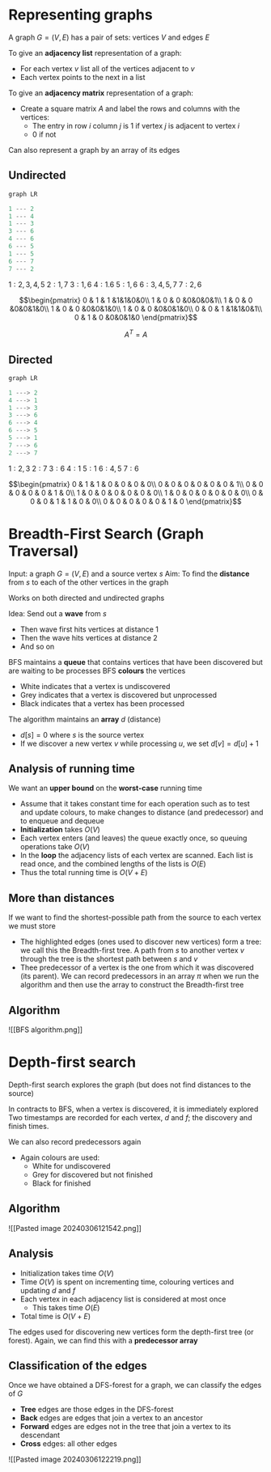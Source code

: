 # Representing graphs
A graph $G=\left( V,E \right)$ has a pair of sets: vertices $V$ and edges $E$

To give an **adjacency list** representation of a graph:
- For each vertex $v$ list all of the vertices adjacent to $v$
- Each vertex points to the next in a list

To give an **adjacency matrix** representation of a graph:
- Create a square matrix $A$ and label the rows and columns with the vertices:
	- The entry in row $i$ column $j$ is $1$ if vertex $j$ is adjacent to vertex $i$
	- $0$ if not

Can also represent a graph by an array of its edges

## Undirected

```mermaid.js
graph LR

1 --- 2
1 --- 4
1 --- 3
3 --- 6
4 --- 6
6 --- 5
1 --- 5
6 --- 7
7 --- 2
```


$1: 2,3,4,5$
$2:1,7$
$3:1,6$
$4:1.6$
$5:1,6$
$6:3,4,5,7$
$7:2,6$

$$\begin{pmatrix}  
0 & 1 & 1 &1&1&0&0\\ 
1 & 0 & 0 &0&0&0&1\\
1 & 0 & 0 &0&0&1&0\\
1 & 0 & 0 &0&0&1&0\\
1 & 0 & 0 &0&0&1&0\\
0 & 0 & 1 &1&1&0&1\\
0 & 1 & 0 &0&0&1&0
\end{pmatrix}$$

$$A^T = A$$

## Directed

```mermaid.js
graph LR

1 ---> 2
4 ---> 1
1 ---> 3
3 ---> 6
6 ---> 4
6 ---> 5
5 ---> 1
7 ---> 6
2 ---> 7
```

$1: 2,3$
$2:7$
$3:6$
$4:1$
$5:1$
$6:4,5$
$7:6$

$$\begin{pmatrix}  
0 & 1 & 1 & 0 & 0 & 0 & 0\\ 
0 & 0 & 0 & 0 & 0 & 0 & 1\\
0 & 0 & 0 & 0 & 0 & 1 & 0\\
1 & 0 & 0 & 0 & 0 & 0 & 0\\
1 & 0 & 0 & 0 & 0 & 0 & 0\\
0 & 0 & 0 & 1 & 1 & 0 & 0\\
0 & 0 & 0 & 0 & 0 & 1 & 0
\end{pmatrix}$$

# Breadth-First Search (Graph Traversal)
Input: a graph $G=\left(V,E\right)$ and a source vertex $s$
Aim: To find the **distance** from $s$ to each of the other vertices in the graph

Works on both directed and undirected graphs

Idea: Send out a **wave** from $s$
- Then wave first hits vertices at distance $1$
- Then the wave hits vertices at distance $2$
- And so on

BFS maintains a **queue** that contains vertices that have been discovered but are waiting to be processes
BFS **colours** the vertices
- White indicates that a vertex is undiscovered
- Grey indicates that a vertex is discovered but unprocessed
- Black indicates that a vertex has been processed

The algorithm maintains an **array** $d$ (distance)
- $d[s] = 0$ where $s$ is the source vertex
- If we discover a new vertex $v$ while processing $u$, we set $d[v]=d[u]+1$

## Analysis of running time
We want an **upper bound** on the **worst-case** running time
- Assume that it takes constant time for each operation such as to test and update colours, to make changes to distance (and predecessor) and to enqueue and dequeue
- **Initialization** takes $O(V)$
- Each vertex enters (and leaves) the queue exactly once, so queuing operations take $O(V)$
- In the **loop** the adjacency lists of each vertex are scanned. Each list is read once, and the combined lengths of the lists is $O(E)$
- Thus the total running time is $O(V+E)$

## More than distances 
If we want to find the shortest-possible path from the source to each vertex we must store

- The highlighted edges (ones used to discover new vertices) form a tree: we call this the Breadth-first tree. A path from $s$ to another vertex $v$ through the tree is the shortest path between $s$ and $v$
- Thee predecessor of a vertex is the one from which it was discovered (its parent). We can record predecessors in an array $\pi$ when we run the algorithm and then use the array to construct the Breadth-first tree

## Algorithm

![[BFS algorithm.png]]

# Depth-first search
Depth-first search explores the graph (but does not find distances to the source)

In contracts to BFS, when a vertex is discovered, it is immediately explored
Two timestamps are recorded for each vertex, $d$ and $f$; the discovery and finish times. 

We can also record predecessors again
- Again colours are used:
	- White for undiscovered
	- Grey for discovered but not finished
	- Black for finished

## Algorithm
![[Pasted image 20240306121542.png]]
## Analysis
- Initialization takes time $O(V)$
- Time $O(V)$ is spent on incrementing time, colouring vertices and updating $d$ and $f$
- Each vertex in each adjacency list is considered at most once
	- This takes time $O(E)$
- Total time is $O(V+E)$

The edges used for discovering new vertices form the depth-first tree (or forest). Again, we can find this with a **predecessor array**

## Classification of the edges
Once we have obtained a DFS-forest for a graph, we can classify the edges of $G$

- **Tree** edges are those edges in the DFS-forest
- **Back** edges are edges that join a vertex to an ancestor
- **Forward** edges are edges not in the tree that join a vertex to its descendant
- **Cross** edges: all other edges

![[Pasted image 20240306122219.png]]